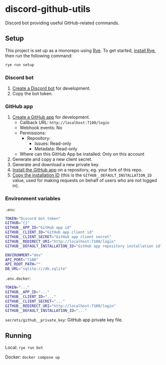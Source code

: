# discord-github-utils

Discord bot providing useful GitHub-related commands.

## Setup

This project is set up as a monorepo using [Rye](https://rye.astral.sh). To get started, [install Rye](https://rye.astral.sh/guide/installation), then run the following command:

```sh
rye run setup
```

### Discord bot

1. [Create a Discord bot](https://discordpy.readthedocs.io/en/stable/discord.html) for development.
2. Copy the bot token.

### GitHub app

1. [Create a GitHub app](https://docs.github.com/en/apps/creating-github-apps/registering-a-github-app/registering-a-github-app) for development.
   * Callback URL: `http://localhost:7100/login`
   * Webhook events: No
   * Permissions:
     * Repository:
       * Issues: Read-only
       * Metadata: Read-only
   * Where can this GitHub App be installed: Only on this account
2. Generate and copy a new client secret.
3. Generate and download a new private key.
4. [Install the GitHub app](https://docs.github.com/en/apps/using-github-apps/installing-your-own-github-app) on a repository, eg. your fork of this repo.
5. [Copy the installation ID](https://stackoverflow.com/questions/74462420/where-can-we-find-github-apps-installation-id) (this is the `GITHUB__DEFAULT_INSTALLATION_ID` value, used for making requests on behalf of users who are not logged in).

### Environment variables

`.env`:

```sh
TOKEN="Discord bot token"
GITHUB="{}"
GITHUB__APP_ID="GitHub app id"
GITHUB__CLIENT_ID="GitHub app client id"
GITHUB__CLIENT_SECRET="GitHub app client secret"
GITHUB__REDIRECT_URI="http://localhost:7100/login"
GITHUB__DEFAULT_INSTALLATION_ID="GitHub app repository installation id"

ENVIRONMENT="dev"
API_PORT="7100"
API_ROOT_PATH=""
DB_URL="sqlite:///db.sqlite"
```

`.env.docker`:

```sh
TOKEN="..."
GITHUB__APP_ID="..."
GITHUB__CLIENT_ID="..."
GITHUB__CLIENT_SECRET="..."
GITHUB__REDIRECT_URI="http://localhost:7100/login"
GITHUB__DEFAULT_INSTALLATION_ID="..."
```

`secrets/github__private_key`: GitHub app private key file.

## Running

Local: `rye run bot`

Docker: `docker compose up`
